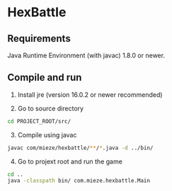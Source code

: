 # HexBattle

## Requirements
Java Runtime Environment (with javac) 1.8.0 or newer.

## Compile and run
1. Install jre (version 16.0.2 or newer recommended)

2. Go to source directory
```sh
cd PROJECT_ROOT/src/
```

3. Compile using javac
```sh
javac com/mieze/hexbattle/**/*.java -d ../bin/
```

4. Go to projext root and run the game
```sh
cd ..
java -classpath bin/ com.mieze.hexbattle.Main
```
	
